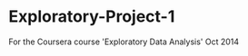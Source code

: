 Exploratory-Project-1
=====================

For the Coursera course 'Exploratory Data Analysis' Oct 2014

